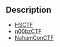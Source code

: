 ## Description

* [HSCTF](HSCTF/README.md)
* [n00bzCTF](n00bzCTF/README.md)
* [NahamConCTF](NahamCon/README.md)